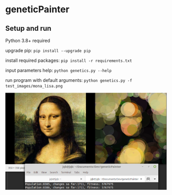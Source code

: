 # geneticPainter

## Setup and run
Python 3.8+ required


upgrade pip:
`pip install --upgrade pip`


install required packages:
`pip install -r requirements.txt`


input parameters help:
`python genetics.py --help`


run program with default arguments:
`python genetics.py -f test_images/mona_lisa.png`

![screenshot](https://github.com/jqb1/geneticPainter/blob/master/mona_lisa_comparison.png?raw=true)
